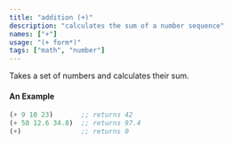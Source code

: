 ```yaml
---
title: "addition (+)"
description: "calculates the sum of a number sequence"
names: ["+"]
usage: "(+ form*)"
tags: ["math", "number"]
---
```


Takes a set of numbers and calculates their sum.

#### An Example

```scheme
(+ 9 10 23)       ;; returns 42
(+ 50 12.6 34.8)  ;; returns 97.4
(+)               ;; returns 0
```
